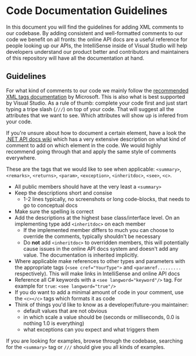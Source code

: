 # Code Documentation Guidelines

In this document you will find the guidelines for adding XML comments to our codebase. By adding consistent and well-formatted comments to our code we benefit on all fronts: the online API docs are a useful reference for people looking up our APIs, the IntelliSense inside of Visual Studio will help developers understand our product better and contributors and maintainers of this repository will have all the documentation at hand.

## Guidelines

For what kind of comments to our code we mainly follow the [recommended XML tags documentation](https://learn.microsoft.com/dotnet/csharp/language-reference/xmldoc/recommended-tags) by Microsoft. This is also what is best supported by Visual Studio. As a rule of thumb: complete your code first and just start typing a tripe slash (`///`) on top of your code. That will suggest all the attributes that we want to see. Which attributes will show up is infered from your code.

If you're unsure about how to document a certain element, have a look the [.NET API docs wiki](https://github.com/dotnet/dotnet-api-docs/wiki) which has a very extensive description on what kind of comment to add on which element in the code. We would highly recommend going through that and apply the same style of comments everywhere.

These are the tags that we would like to see when applicable: `<summary>`, `<remarks>`, `<returns>`, `<param>`, `<exception>`, `<inheritdoc>`, `<see>`, `<c>`.

* All public members should have at the very least a `<summary>`
* Keep the descriptions short and consise
  * 1-2 lines typically, no screenshots or long code-blocks, that needs to go to conceptual docs
* Make sure the spelling is correct
* Add the descriptions at the highest base class/interface level. On an implementing type add `<inheritdoc>` on each member
  * If the implemented member differs to much you can choose to override the comments, typically shouldn't be necessary
  * Do **not** add `<inheritdoc>` to overridden members, this will potentially cause issues in the online API docs system and doesn't add any value. The documentation is inherited implicitly.
* Where applicable make references to other types and parameters with the appropriate tags (`<see cref="YourType">` and `<paramref.........` respectively). This will make links in IntelliSense and online API docs
* Reference all C# keywords with a `<see langword="keyword"/>` tag. For example for `true`: `<see langword="true"/>`
* If you do want to add a minimal amount of code in your comment, use the `<c></c>` tags which formats it as code
* Think of things you'd like to know as a developer/future-you maintainer:
  * default values that are not obvious
  * in which scale a value should be (seconds or milliseconds, 0.0 is nothing 1.0 is everything)
  * what exceptions can you expect and what triggers them

If you are looking for examples, browse through the codebase, searching for the `<summary>` tag or `///` should give you all kinds of examples.